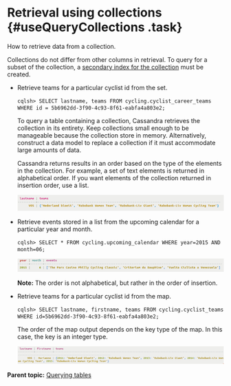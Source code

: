 # Retrieval using collections {#useQueryCollections .task}

How to retrieve data from a collection.

Collections do not differ from other columns in retrieval. To query for a subset of the collection, a [secondary index for the collection](useIndexColl.md) must be created.

-   Retrieve teams for a particular cyclist id from the set.

    ```
    cqlsh> SELECT lastname, teams FROM cycling.cyclist_career_teams WHERE id = 5b6962dd-3f90-4c93-8f61-eabfa4a803e2;
    ```

    To query a table containing a collection, Cassandra retrieves the collection in its entirety. Keep collections small enough to be manageable because the collection store in memory. Alternatively, construct a data model to replace a collection if it must accommodate large amounts of data.

    Cassandra returns results in an order based on the type of the elements in the collection. For example, a set of text elements is returned in alphabetical order. If you want elements of the collection returned in insertion order, use a list.

    ![](../images/screenshots/useQueryCollectionsSet.png)

-   Retrieve events stored in a list from the upcoming calendar for a particular year and month.

    ```
    cqlsh> SELECT * FROM cycling.upcoming_calendar WHERE year=2015 AND month=06;
    ```

    ![](../images/screenshots/useQueryCollectionsList.png)

    **Note:** The order is not alphabetical, but rather in the order of insertion.

-   Retrieve teams for a particular cyclist id from the map.

    ```
    cqlsh> SELECT lastname, firstname, teams FROM cycling.cyclist_teams WHERE id=5b6962dd-3f90-4c93-8f61-eabfa4a803e2;
    ```

    The order of the map output depends on the key type of the map. In this case, the key is an integer type.

    ![](../images/screenshots/useQueryCollectionsMap.png)


**Parent topic:** [Querying tables](../../cql/cql_using/useQueryDataTOC.md)

